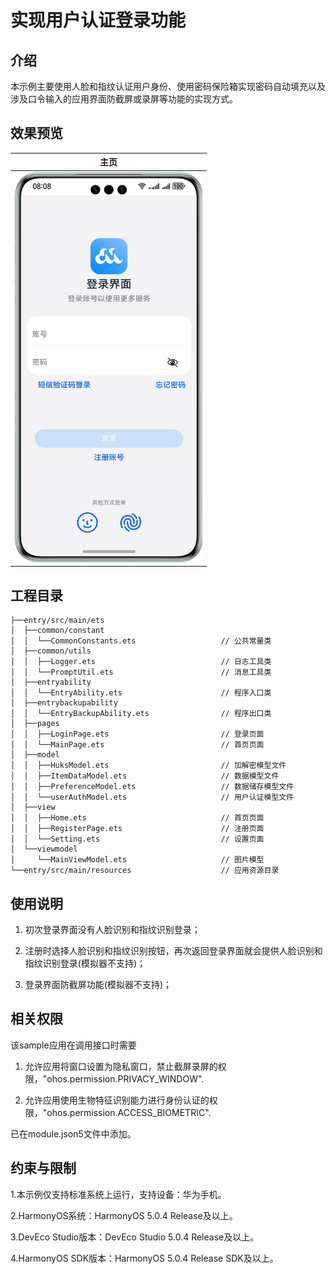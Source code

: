 # 实现用户认证登录功能

## 介绍

本示例主要使用人脸和指纹认证用户身份、使用密码保险箱实现密码自动填充以及涉及口令输入的应用界面防截屏或录屏等功能的实现方式。


## 效果预览
| **主页**                                    |
|-------------------------------------------|
| <img src="screenshots/UserAuthDemo.png"  width="300px"> |

## 工程目录
```
├──entry/src/main/ets 
│  ├──common/constant    
│  │  └──CommonConstants.ets                   // 公共常量类 
│  ├──common/utils                             
│  │  ├──Logger.ets                            // 日志工具类 
│  │  └──PromptUtil.ets                        // 消息工具类 
│  ├──entryability
│  │  └──EntryAbility.ets                      // 程序入口类 
│  ├──entrybackupability
│  │  └──EntryBackupAbility.ets                // 程序出口类
│  ├──pages
│  │  ├──LoginPage.ets                         // 登录页面  
│  │  └──MainPage.ets                          // 首页页面
│  ├──model
│  │  ├──HuksModel.ets                         // 加解密模型文件  
│  │  ├──ItemDataModel.ets                     // 数据模型文件
│  │  ├──PreferenceModel.ets                   // 数据储存模型文件  
│  │  └──userAuthModel.ets                     // 用户认证模型文件
│  ├──view
│  │  ├──Home.ets                              // 首页页面
│  │  ├──RegisterPage.ets                      // 注册页面  
│  │  └──Setting.ets                           // 设置页面
│  └──viewmodel
│     └──MainViewModel.ets                     // 图片模型
└──entry/src/main/resources                    // 应用资源目录
```

## 使用说明

1. 初次登录界面没有人脸识别和指纹识别登录；

2. 注册时选择人脸识别和指纹识别按钮，再次返回登录界面就会提供人脸识别和指纹识别登录(模拟器不支持)；

3. 登录界面防截屏功能(模拟器不支持)；


## 相关权限

该sample应用在调用接口时需要

1. 允许应用将窗口设置为隐私窗口，禁止截屏录屏的权限，"ohos.permission.PRIVACY_WINDOW".

2. 允许应用使用生物特征识别能力进行身份认证的权限，"ohos.permission.ACCESS_BIOMETRIC".

已在module.json5文件中添加。

## 约束与限制

1.本示例仅支持标准系统上运行，支持设备：华为手机。

2.HarmonyOS系统：HarmonyOS 5.0.4 Release及以上。

3.DevEco Studio版本：DevEco Studio 5.0.4 Release及以上。

4.HarmonyOS SDK版本：HarmonyOS 5.0.4 Release SDK及以上。